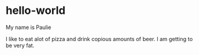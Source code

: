 # hello-world

My name is Paulie

I like to eat alot of pizza and drink copious amounts of beer.
I am getting to be very fat.
